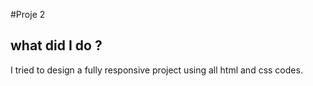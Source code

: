 #Proje 2

## what did I do ?
I tried to design a fully responsive project using all html and css codes.
